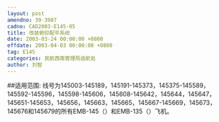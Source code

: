 ```yaml
---
layout: post
amendno: 39-3987
cadno: CAD2003-E145-05
title: 改装俯仰配平系统
date: 2003-03-24 00:00:00 +0800
effdate: 2003-04-03 00:00:00 +0800
tag: E145
categories: 民航西南管理局适航处
author: 刘智
---
```


##适用范围:
线号为145003-145189，145191-145373，145375-145589，145592-145596，145598-145606，145608-145642，145644，145647，145651-145653，145656，145663，145665，145667-145669，145673，145676和145679的所有EMB-145（）和EMB-135（）飞机。

